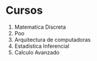# Cursos

1. Matematica Discreta
2. Poo
3. Arquitectura de computadoras
4. Estadistica Inferencial
5. Calculo Avanzado